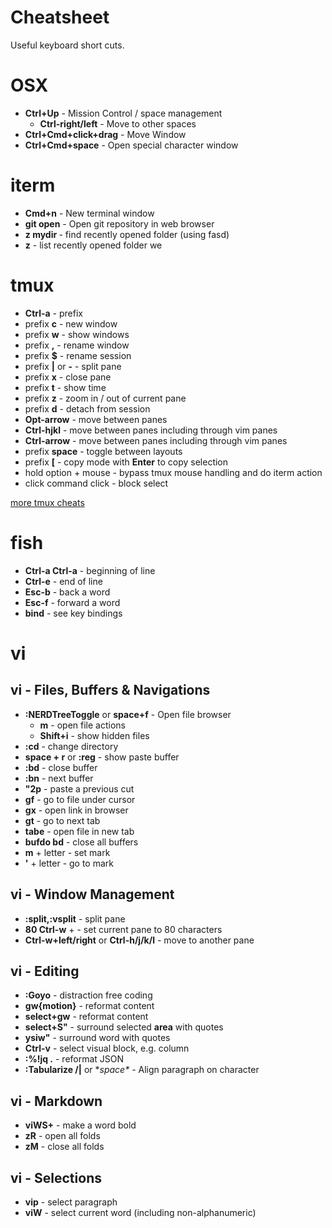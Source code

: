 # Cheatsheet

Useful keyboard short cuts.

# OSX

* **Ctrl+Up** - Mission Control / space management
  * **Ctrl-right/left** - Move to other spaces
* **Ctrl+Cmd+click+drag** - Move Window
* **Ctrl+Cmd+space** - Open special character window

# iterm

* **Cmd+n** - New terminal window
* **git open** - Open git repository in web browser
* **z mydir <tab>** - find recently opened folder (using fasd)
* **z** - list recently opened folder we

# tmux

* **Ctrl-a** - prefix
* prefix **c** - new window
* prefix **w** - show windows
* prefix **,** - rename window
* prefix **$** - rename session
* prefix **|** or **-** - split pane
* prefix **x** - close pane
* prefix **t** - show time
* prefix **z** - zoom in / out of current pane
* prefix **d** - detach from session
* **Opt-arrow** - move between panes
* **Ctrl-hjkl** - move between panes including through vim panes
* **Ctrl-arrow** - move between panes including through vim panes
* prefix **space** - toggle between layouts
* prefix **[** - copy mode with **Enter** to copy selection
* hold option + mouse - bypass tmux mouse handling and do iterm action
* click command click - block select

[more tmux cheats](https://tmuxcheatsheet.com/)

# fish

* **Ctrl-a Ctrl-a** - beginning of line
* **Ctrl-e** - end of line
* **Esc-b** - back a word
* **Esc-f** - forward a word
* **bind** - see key bindings

# vi

## vi - Files, Buffers & Navigations

* **:NERDTreeToggle** or **space+f** - Open file browser
  * **m** - open file actions
  * **Shift+i** - show hidden files
* **:cd** - change directory
* **space + r** or **:reg** - show paste buffer
* **:bd** - close buffer
* **:bn** - next buffer
* **"2p** - paste a previous cut
* **gf** - go to file under cursor
* **gx** - open link in browser
* **gt** - go to next tab
* **tabe** - open file in new tab
* **bufdo bd** - close all buffers
* **m** + letter - set mark
* **'** + letter - go to mark

## vi - Window Management

* **:split,:vsplit** - split pane
* **80 Ctrl-w** + - set current pane to 80 characters
* **Ctrl-w+left/right** or **Ctrl-h/j/k/l** - move to another pane

## vi - Editing

* **:Goyo** - distraction free coding
* **gw{motion}** - reformat content
* **select+gw** - reformat content
* **select+S"** - surround selected **area** with quotes
* **ysiw"** - surround word with quotes
* **Ctrl-v** - select visual block, e.g. column
* **:%!jq .** - reformat JSON
* **:Tabularize /|** or **space\** - Align paragraph on character

## vi - Markdown

* **viWS+** - make a word bold
* **zR** - open all folds
* **zM** - close all folds

## vi - Selections

* **vip** - select paragraph
* **viW** - select current word (including non-alphanumeric)
